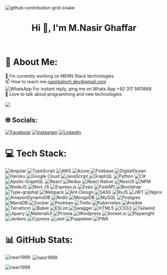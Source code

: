 ![github-contribution-grid-snake](https://user-images.githubusercontent.com/89845641/218791674-c52db856-24d2-429f-8867-170c365730d1.svg)
<br>
<h1 align="center">Hi 👋, I'm M.Nasir Ghaffar</h1>
<br>

# 💫 About Me:
🔭 I’m currently working on MERN Stack technologies<br>📫 How to reach me nasirbaloch.dev@gmail.com<br> ![WhatsApp](https://img.shields.io/badge/%20-82CD47.svg?style=social&logo=whatsapp&logoColor=82CD47) For instant reply, ping me on Whats App +92 317 5811668 <br> 💬 Love to talk about programming and new technologies<br><br>
![](https://komarev.com/ghpvc/?username=Nasir1999)
<br>

## 🌐 Socials:
[![Facebook](https://img.shields.io/badge/Facebook-%231877F2.svg?logo=Facebook&logoColor=white)](https://web.facebook.com/z.baloch786) [![Instagram](https://img.shields.io/badge/Instagram-%23E4405F.svg?logo=Instagram&logoColor=white)](https://www.instagram.com/nasir_at_insta/) [![LinkedIn](https://img.shields.io/badge/LinkedIn-%230077B5.svg?logo=linkedin&logoColor=white)](https://www.linkedin.com/in/nasirbaloch-dev/) 
<br>


# 💻 Tech Stack:
![Angular](https://img.shields.io/badge/angular-E10098.svg?style=for-the-badge&logo=angular&logoColor=white) ![TypeScript](https://img.shields.io/badge/typescript-%23007ACC.svg?style=for-the-badge&logo=typescript&logoColor=white) ![AWS](https://img.shields.io/badge/AWS-%23FF9900.svg?style=for-the-badge&logo=amazon-aws&logoColor=white) ![Azure](https://img.shields.io/badge/azure-%230072C6.svg?style=for-the-badge&logo=azure-devops&logoColor=white) ![Firebase](https://img.shields.io/badge/firebase-%23039BE5.svg?style=for-the-badge&logo=firebase) ![DigitalOcean](https://img.shields.io/badge/DigitalOcean-%230167ff.svg?style=for-the-badge&logo=digitalOcean&logoColor=white) ![Heroku](https://img.shields.io/badge/heroku-%23430098.svg?style=for-the-badge&logo=heroku&logoColor=white) ![Google Cloud](https://img.shields.io/badge/Google%20Cloud-%234285F4.svg?style=for-the-badge&logo=google-cloud&logoColor=white) ![JavaScript](https://img.shields.io/badge/javascript-%23323330.svg?style=for-the-badge&logo=javascript&logoColor=%23F7DF1E) ![GraphQL](https://img.shields.io/badge/-GraphQL-E10098?style=for-the-badge&logo=graphql&logoColor=white) ![Python](https://img.shields.io/badge/python-3670A0?style=for-the-badge&logo=python&logoColor=ffdd54) ![C#](https://img.shields.io/badge/c%23-%23239120.svg?style=for-the-badge&logo=c-sharp&logoColor=white) ![Apollo-GraphQL](https://img.shields.io/badge/-ApolloGraphQL-311C87?style=for-the-badge&logo=apollo-graphql) ![React](https://img.shields.io/badge/react-%2320232a.svg?style=for-the-badge&logo=react&logoColor=%2361DAFB) ![Redux](https://img.shields.io/badge/redux-AA77FF.svg?style=for-the-badge&logo=redux&logoColor=white) ![React Native](https://img.shields.io/badge/react_native-%2320232a.svg?style=for-the-badge&logo=react&logoColor=%2361DAFB) ![NestJS](https://img.shields.io/badge/nestjs-%23E0234E.svg?style=for-the-badge&logo=nestjs&logoColor=white) ![NPM](https://img.shields.io/badge/NPM-%23000000.svg?style=for-the-badge&logo=npm&logoColor=white) ![NodeJS](https://img.shields.io/badge/node.js-6DA55F?style=for-the-badge&logo=node.js&logoColor=white) ![Next JS](https://img.shields.io/badge/Next-black?style=for-the-badge&logo=next.js&logoColor=white) ![Express.js](https://img.shields.io/badge/express.js-%23404d59.svg?style=for-the-badge&logo=express&logoColor=%2361DAFB) ![Expo](https://img.shields.io/badge/expo-1C1E24?style=for-the-badge&logo=expo&logoColor=#D04A37) ![FastAPI](https://img.shields.io/badge/FastAPI-005571?style=for-the-badge&logo=fastapi) ![Bootstrap](https://img.shields.io/badge/bootstrap-%23563D7C.svg?style=for-the-badge&logo=bootstrap&logoColor=white) ![Type-graphql](https://img.shields.io/badge/-TypeGraphQL-%23C04392?style=for-the-badge) ![Webpack](https://img.shields.io/badge/webpack-%238DD6F9.svg?style=for-the-badge&logo=webpack&logoColor=black) ![Ant-Design](https://img.shields.io/badge/-AntDesign-%230170FE?style=for-the-badge&logo=ant-design&logoColor=white) ![SASS](https://img.shields.io/badge/SASS-hotpink.svg?style=for-the-badge&logo=SASS&logoColor=white) ![RxJS](https://img.shields.io/badge/rxjs-%23B7178C.svg?style=for-the-badge&logo=reactivex&logoColor=white) ![JWT](https://img.shields.io/badge/JWT-black?style=for-the-badge&logo=JSON%20web%20tokens) ![Nginx](https://img.shields.io/badge/nginx-%23009639.svg?style=for-the-badge&logo=nginx&logoColor=white) ![AmazonDynamoDB](https://img.shields.io/badge/Amazon%20DynamoDB-4053D6?style=for-the-badge&logo=Amazon%20DynamoDB&logoColor=white) ![Redis](https://img.shields.io/badge/redis-%23DD0031.svg?style=for-the-badge&logo=redis&logoColor=white) ![MongoDB](https://img.shields.io/badge/MongoDB-%234ea94b.svg?style=for-the-badge&logo=mongodb&logoColor=white) ![MySQL](https://img.shields.io/badge/mysql-%2300f.svg?style=for-the-badge&logo=mysql&logoColor=white) ![Postgres](https://img.shields.io/badge/postgres-%23316192.svg?style=for-the-badge&logo=postgresql&logoColor=white) ![MariaDB](https://img.shields.io/badge/MariaDB-003545?style=for-the-badge&logo=mariadb&logoColor=white) ![Docker](https://img.shields.io/badge/docker-%230db7ed.svg?style=for-the-badge&logo=docker&logoColor=white) ![Postman](https://img.shields.io/badge/Postman-FF6C37?style=for-the-badge&logo=postman&logoColor=white) ![Trello](https://img.shields.io/badge/Trello-%23026AA7.svg?style=for-the-badge&logo=Trello&logoColor=white) ![Kubernetes](https://img.shields.io/badge/kubernetes-%23326ce5.svg?style=for-the-badge&logo=kubernetes&logoColor=white) ![Ansible](https://img.shields.io/badge/ansible-%231A1918.svg?style=for-the-badge&logo=ansible&logoColor=white) ![Terraform](https://img.shields.io/badge/terraform-%235835CC.svg?style=for-the-badge&logo=terraform&logoColor=white) ![Babel](https://img.shields.io/badge/Babel-F9DC3e?style=for-the-badge&logo=babel&logoColor=black) ![ESLint](https://img.shields.io/badge/ESLint-4B3263?style=for-the-badge&logo=eslint&logoColor=white) ![Swagger](https://img.shields.io/badge/-Swagger-%23Clojure?style=for-the-badge&logo=swagger&logoColor=white) ![HTML5](https://img.shields.io/badge/html5-EA5455.svg?style=for-the-badge&logo=html5&logoColor=white) ![CSS3](https://img.shields.io/badge/css3-B70404?style=for-the-badge&logo=css3&logoColor=white) ![Tailwind](https://img.shields.io/badge/tailwind-27374D.svg?style=for-the-badge&logo=tailwindcss&logoColor=white) ![Jquery](https://img.shields.io/badge/jquery-4F200D.svg?style=for-the-badge&logo=jquery&logoColor=white) ![MaterialUI](https://img.shields.io/badge/materialui-1D267D.svg?style=for-the-badge&logo=mui&logoColor=white) ![Prisma](https://img.shields.io/badge/prisma-212A3E.svg?style=for-the-badge&logo=prisma&logoColor=white) ![Wordpress](https://img.shields.io/badge/wordpress-19A7CE.svg?style=for-the-badge&logo=wordpress&logoColor=white) ![Socket.io](https://img.shields.io/badge/socketio-654E92.svg?style=for-the-badge&logo=socket.io&logoColor=white) ![Playwright](https://img.shields.io/badge/playwright-9CA777.svg?style=for-the-badge&logo=playwright&logoColor=white) ![Jenkins](https://img.shields.io/badge/jenkins-B71375.svg?style=for-the-badge&logo=jenkins&logoColor=white) ![Cypress](https://img.shields.io/badge/cypress-E5BEEC.svg?style=for-the-badge&logo=cypress&logoColor=white) ![Jest](https://img.shields.io/badge/jest-D14D72.svg?style=for-the-badge&logo=jest&logoColor=white) ![Puppeteer](https://img.shields.io/badge/puppeteer-7AA874.svg?style=for-the-badge&logo=puppeteer&logoColor=white) ![PWA](https://img.shields.io/badge/pwa-262A56.svg?style=for-the-badge&logo=pwa&logoColor=white) 
<br>


# 📊 GitHub Stats:
<p><img align="left" src="https://github-readme-stats.vercel.app/api/top-langs?username=nasir1999&show_icons=true&locale=en&layout=compact" alt="nasir1999" /></p>

<p>&nbsp;<img align="center" src="https://github-readme-stats.vercel.app/api?username=nasir1999&show_icons=true&locale=en" alt="nasir1999" /></p>

<p><img align="center" src="https://github-readme-streak-stats.herokuapp.com/?user=nasir1999&" alt="nasir1999" /></p>
